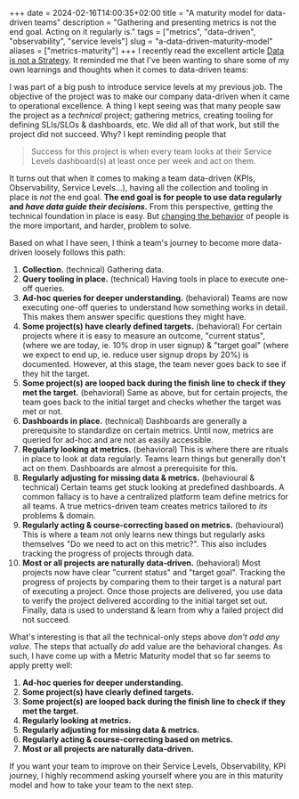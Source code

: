 +++ 
date = 2024-02-16T14:00:35+02:00
title = "A maturity model for data-driven teams"
description = "Gathering and presenting metrics is not the end goal. Acting on it regularly is."
tags = ["metrics", "data-driven", "observability", "service levels"]
slug = "a-data-driven-maturity-model"
aliases = ["metrics-maturity"]
+++
I recently read the excellent article [Data is not a
Strategy][data-not-strategy]. It reminded me that I've been wanting to share
some of my own learnings and thoughts when it comes to data-driven teams:

[data-not-strategy]: https://www.amorphousdata.com/blog/data-is-not-a-strategy

I was part of a big push to introduce service levels at my previous job. The
objective of the project was to make our company data-driven when it came to
operational excellence. A thing I kept seeing was that many people saw the
project as a _technical_ project; gathering metrics, creating tooling for
defining SLIs/SLOs & dashboards, etc. We did all of that work, but still the
project did not succeed. Why? I kept reminding people that

> Success for this project is when every team looks at their Service Levels
> dashboard(s) at least once per week and act on them.

It turns out that when it comes to making a team data-driven (KPIs,
Observability, Service Levels...), having all the collection and tooling in
place is _not_ the end goal. **The end goal is for people to use data
regularly and _have data guide their decisions_.** From this perspective,
getting the technical foundation in place is easy. But [changing the
behavior][technical-social] of people is the more important, and harder,
problem to solve.

[technical-social]: https://blog.glyph.im/2024/02/let-me-tell-you-a-secret.html

Based on what I have seen, I think a team's journey to become more data-driven
loosely follows this path:

 1. **Collection.** (technical) Gathering data.
 2. **Query tooling in place.** (technical) Having tools in place to execute
    one-off queries.
 3. **Ad-hoc queries for deeper understanding.** (behavioral) Teams are now
    executing one-off queries to understand how something works in detail.
    This makes them answer specific questions they might have.
 3. **Some project(s) have clearly defined targets.** (behavioral) For certain
    projects where it is easy to measure an outcome, "current status", (where we
    are today, ie. 10% drop in user signup) & "target goal" (where we expect to
    end up, ie. reduce user signup drops by 20%) is documented. However, at
    this stage, the team never goes back to see if they hit the target.
 5. **Some project(s) are looped back during the finish line to check if they met
    the target.** (behavioral) Same as above, but for certain projects, the
    team goes back to the initial target and checks whether the target was met
    or not.
 4. **Dashboards in place.** (technical) Dashboards are generally a
    prerequisite to standardize on certain metrics. Until now, metrics are
    queried for ad-hoc and are not as easily accessible.
 6. **Regularly looking at metrics.** (behavioral) This is where there are
    rituals in place to look at data regularly. Teams learn things but
    generally don't act on them. Dashboards are almost a prerequisite for this.
 7. **Regularly adjusting for missing data & metrics.** (behavioural &
    technical) Certain teams get stuck looking at predefined dashboards. A
    common fallacy is to have a centralized platform team define metrics for
    all teams. A true metrics-driven team creates metrics tailored to _its_
    problems & domain.
 8. **Regularly acting & course-correcting based on metrics.** (behavioural)
    This is where a team not only learns new things but regularly asks
    themselves "Do we need to act on this metric?". This also includes tracking
    the progress of projects through data.
 9. **Most or all projects are naturally data-driven.** (behavioral) Most
    projects now have clear "current status" and "target goal". Tracking
    the progress of projects by comparing them to their target is a natural part of
    executing a project. Once those projects are delivered, you use data to
    verify the project delivered according to the initial target set out.
    Finally, data is used to understand & learn from why a failed project did
    not succeed.

What's interesting is that all the technical-only steps above _don't add any
value_. The steps that actually _do_ add value are the behavioral changes. As
such, I have come up with a Metric Maturity model that so far seems to apply
pretty well:

 1. **Ad-hoc queries for deeper understanding.**
 2. **Some project(s) have clearly defined targets.**
 3. **Some project(s) are looped back during the finish line to check if they
    met the target.**
 4. **Regularly looking at metrics.**
 5. **Regularly adjusting for missing data & metrics.**
 6. **Regularly acting & course-correcting based on metrics.**
 7. **Most or all projects are naturally data-driven.**

If you want your team to improve on their Service Levels, Observability, KPI
journey, I highly recommend asking yourself where you are in this maturity
model and how to take your team to the next step.
